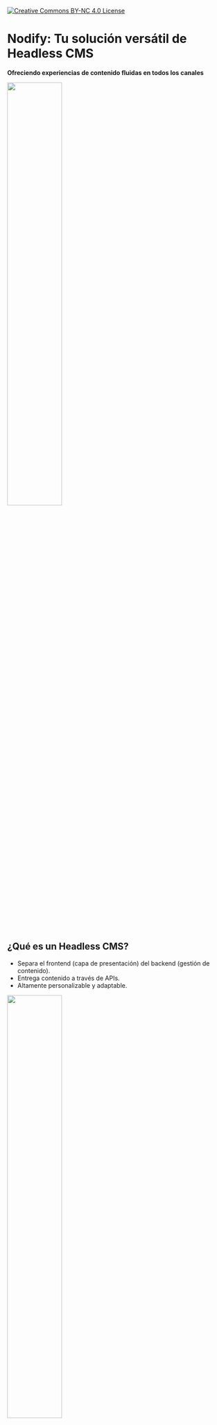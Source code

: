 [![Creative Commons BY-NC 4.0 License](assets/pictures/by-nc.png)](https://creativecommons.org/licenses/by-nc/4.0/)
# Nodify: Tu solución versátil de Headless CMS

**Ofreciendo experiencias de contenido fluidas en todos los canales**

<img src="assets/pictures/nodify_transparent.png" width="50%"/>

## ¿Qué es un Headless CMS?

* Separa el frontend (capa de presentación) del backend (gestión de contenido).
* Entrega contenido a través de APIs.
* Altamente personalizable y adaptable.

<img src="assets/pictures/headless-cms.png" width="50%"/>

## ¿Por qué elegir Nodify?

* **Multilingüe:** Crea y gestiona contenido en varios idiomas.
* **Multicanal:** Distribuye contenido en cualquier dispositivo o plataforma.
* **Altamente personalizable:** Adapta el CMS a tus necesidades específicas.
* **Escalable:** Maneja fácilmente volúmenes crecientes de contenido.
* **Amigable para desarrolladores:** APIs potentes e integraciones flexibles.

<img src="assets/pictures/why-nodify.png" width="50%"/>

## Entrega contenido en cualquier lugar y en cualquier momento

* Sitios web
* Aplicaciones móviles
* Dispositivos IoT
* Redes sociales
* Asistentes de voz

<img src="assets/pictures/nodify-iot.png" width="50%"/>

## Flexibilidad y personalización

* Modelos de contenido personalizables: Define tus propias estructuras de contenido.
* APIs flexibles: Integración con tu stack tecnológico existente.
* Ampliable con plugins: Agrega nuevas funciones según sea necesario.

<img src="assets/pictures/nodify-flexibility.png" width="50%"/>

## Crea experiencias de contenido globales

* Traducción sencilla de contenido: Gestiona versiones en varios idiomas.
* Regionalización de contenido: Dirige tu contenido a audiencias específicas.
* Manejo de requisitos multilingües complejos: Soporta varios sistemas de escritura y dialectos.

<img src="assets/pictures/nodify-experience.png" width="50%"/>

## Potencia a tu equipo de desarrollo

* APIs robustas: APIs RESTful para una integración perfecta.
* Webhooks: Activa acciones basadas en eventos.
* Control de versiones: Rastrea cambios y colabora eficazmente.

<img src="assets/pictures/nodify-api.png" width="50%"/>

## Tu contenido, a tu manera

* Resumen de los beneficios clave.
* Llamado a la acción: ¡Prueba Nodify hoy mismo!

## Instalación
[INSTALLATION.md](assets/INSTALLATION.md)
    
## Licencia

Nodify está bajo la licencia Creative Commons Attribution-NonCommercial 4.0 International **(CC BY-NC 4.0)**.

Este proyecto está licenciado bajo Creative Commons BY-NC 4.0.

**Eres libre de:**

* Compartir — Copiar y redistribuir el software en cualquier medio o formato.
* Adaptar — Remixar, transformar y desarrollar a partir del software.

**Pero bajo las siguientes condiciones:**

* Uso no comercial — No puedes usar este software con fines comerciales.
* Atribución — Debes otorgar el crédito correspondiente, proporcionar un enlace a la licencia e indicar si se han realizado cambios.

Consulta la licencia completa aquí: [https://creativecommons.org/licenses/by-nc/4.0/](https://creativecommons.org/licenses/by-nc/4.0/)

<img src="assets/pictures/nodify_transparent.png" width="50%"/>
